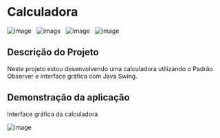 <h1 align="left">Calculadora</h1>

![image](https://img.shields.io/badge/license-MIT-green) &nbsp; 
![image](https://img.shields.io/badge/IDE-IntelliJ%20IDEa-green) &nbsp;
![image](https://img.shields.io/badge/Java-v%2017.0.5-orange) &nbsp; 
![image](https://img.shields.io/badge/status-em%20desenvolvimento-green) &nbsp;
<br>

## Descrição do Projeto
<p align="left">Neste projeto estou desenvolvendo uma calculadora utilizando o Padrão Observer e interface gráfica com Java Swing.</p>

## Demonstração da aplicação
<p align="left">Interface gráfica da calculadora</p>

![image](https://i.imgur.com/kC2ruVe.png)


